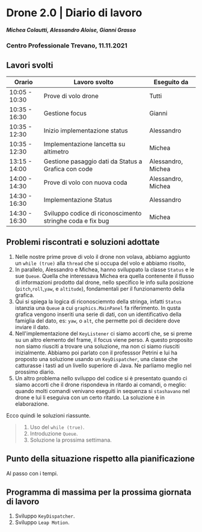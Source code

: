 # Drone 2.0 | Diario di lavoro
##### Michea Colautti, Alessandro Aloise, Gianni Grasso
### Centro Professionale Trevano, 11.11.2021

## Lavori svolti


|Orario        |Lavoro svolto                                                      |Eseguito da         |
|--------------|-------------------------------------------------------------------|--------------------|
|10:05 - 10:30 | Prove di volo drone                                               | Tutti              |
|10:35 - 16:30 | Gestione focus                                                    | Gianni             |
|10:35 - 12:30 | Inizio implementazione status                                     | Alessandro         |
|10:35 - 12:30 | Implementazione lancetta su altimetro                             | Michea             |
|13:15 - 14:00 | Gestione pasaggio dati da Status a Grafica con code               | Alessandro, Michea |
|14:00 - 14:30 | Prove di volo con nuova coda                                      | Alessandro, Michea |
|14:30 - 16:30 | Implementazione Status                                            | Alessandro         |
|14:30 - 16:30 | Sviluppo codice di riconoscimento stringhe coda e fix bug         | Michea             |




##  Problemi riscontrati e soluzioni adottate

1. Nelle nostre prime prove di volo il drone non volava, abbiamo aggiunto un `while (true)` alla `thread` che si occupa del volo e abbiamo risolto,
2. In parallelo, Alessandro e Michea, hanno sviluppato la classe `Status` e le sue `Queue`. Quella che interessava Michea era quella contenente il flusso di informazioni prodotto dal drone, nello specifico le info sulla posizione (`pitch`,`roll`,`yaw`, e `altitude`), fondamentali per il funzionamento della grafica.
3. Qui si spiega la logica di riconosciemnto della stringa, infatti `Status` istanzia una `Queue` a cui `graphics.MainPanel` fa riferimento. In qusta grafica vengono inseriti una serie di dati, con un identificativo della famiglia del dato, es: `yaw`, o `alt`, che permette poi di decidere dove inviare il dato.
4. Nell'implementazione del `KeyListener` ci siamo accorti che, se si preme su un altro elemento del frame, il focus viene perso. A questo proposito non siamo riusciti a trovare una soluzione, ma non ci siamo riusciti inizialmente. Abbiamo poi parlato con il professsor Petrini e lui ha proposto una soluzione usando un `KeyDispatcher`, una classe che catturasse i tasti ad un livello superiore di Java. Ne parliamo meglio nel prossimo diario.
5. Un altro problema nello sviluppo del codice si è presentato quando ci siamo accorti che il drone rispondeva in ritardo ai comandi, o meglio: quando molti comandi venivano eseguiti in sequenza si `stashavano` nel drone e lui li eseguiva con un certo ritardo. La soluzione è in elaborazione.


Ecco quindi le soluzioni riassunte.

>1. Uso del `while (true)`.
>2. Introduzione `Queue`.
>4. Soluzione la prossima settimana.

##  Punto della situazione rispetto alla pianificazione
Al passo con i tempi.

## Programma di massima per la prossima giornata di lavoro

1. Sviluppo `KeyDispatcher`.
2. Sviluppo `Leap Motion`.



